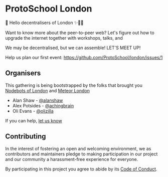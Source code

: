 
# ProtoSchool London

👋 Hello decentralisers of London ✨🎷🐩

Want to know more about the peer-to-peer web? Let's figure out how to upgrade
the internet together with workshops, talks, and

We may be decentralised, but we can assemble! LET'S MEET UP!

Help us plan our first event: https://github.com/ProtoSchool/london/issues/1


## Organisers

This gathering is being bootstrapped by the folks that brought you [Nodebots of London](https://www.meetup.com/NodeBots-of-London/) and [Meteor London](https://www.meetup.com/Meteor-London/)

- Alan Shaw - [@alanshaw](https://github.com/alanshaw)
- Alex Potsides - [@achingbrain](https://github.com/achingbrain)
- Oli Evans - [@olizilla](https://github.com/olizilla)

If you can help, [let us know](https://github.com/ProtoSchool/london/issues/1)


## Contributing

In the interest of fostering an open and welcoming environment, we as
contributors and maintainers pledge to making participation in our project and
our community a harassment-free experience for everyone.

By participating in this project you agree to abide by its [Code of Conduct](./CODE_OF_CONDUCT.md).
